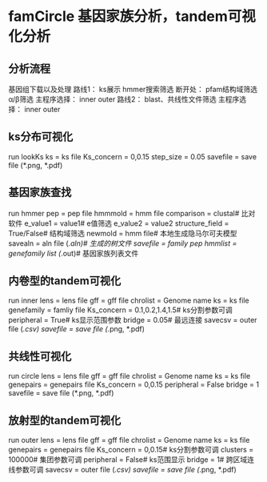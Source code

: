 # famCircle 基因家族分析，tandem可视化分析

## 分析流程

基因组下载以及处理
	路线1：
		ks展示
		hmmer搜索筛选
			断开处：
				pfam结构域筛选
				α/β筛选
		主程序选择：
			inner
			outer
	路线2：
		blast、共线性文件筛选
		主程序选择：
			inner
			outer

## ks分布可视化
run lookKs
ks = ks file
Ks_concern = 0,0.15
step_size = 0.05
savefile = save file (*.png, *.pdf)

## 基因家族查找
run hmmer 
pep = pep file
hmmmold = hmm file
comparison = clustal# 比对软件
e_value1 = value1# e值筛选
e_value2 = value2
structure_field = True/False# 结构域筛选
newmold = hmm file# 本地生成隐马尔可夫模型
savealn = aln file (*.aln)# 生成的树文件
savefile = family pep
hmmlist = genefamily list (*.out)# 基因家族列表文件


## 内卷型的tandem可视化
run inner
lens = lens file
gff = gff file
chrolist = Genome name
ks = ks file
genefamily = famliy file
Ks_concern = 0.1,0.2,1.4,1.5# ks分割参数可调
peripheral = True# ks显示范围参数
bridge = 0.05# 最远连接
savecsv = outer file (*.csv)
savefile = save file (*.png, *.pdf)

## 共线性可视化
run circle
lens = lens file
gff = gff file
chrolist = Genome name
ks = ks file
genepairs = genepairs file
Ks_concern = 0,0.15
peripheral = False
bridge = 1
savefile = save file (*.png, *.pdf)

## 放射型的tandem可视化
run outer
lens = lens file
gff = gff file
chrolist = Genome name
ks = ks file
genepairs = genepairs file
Ks_concern = 0,0.15# ks分割参数可调
clusters = 100000# 集团参数可调
peripheral = False# ks范围显示
bridge = 1# 跨区域连线参数可调
savecsv = outer file (*.csv)
savefile = save file (*.png, *.pdf)
